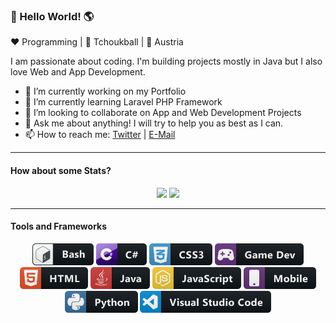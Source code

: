 ### 👋 Hello World! 🌎

❤️ Programming | 💙 Tchoukball | 💛 Austria

I am passionate about coding. I'm building projects mostly in Java but I also love Web and App Development.

- 🔭 I’m currently working on my Portfolio
- 🌱 I’m currently learning Laravel PHP Framework
- 👯 I’m looking to collaborate on App and Web Development Projects
- 💬 Ask me about anything! I will try to help you as best as I can.
- 📫 How to reach me: <a href="https://twitter.com/Flurex_Dev">Twitter</a> | <a href="mailto:larsfattinger33@gmail.com">E-Mail</a>

----

#### How about some Stats?

<p align="center">
  <img src="https://github-readme-stats.vercel.app/api?username=Flurex&show_icons=true">
  <img src="https://github-readme-stats.vercel.app/api/top-langs/?username=Flurex">
</p>

----

#### Tools and Frameworks

<p align="center">
  <img src="https://raw.githubusercontent.com/Flurex/Flurex/main/resources/bash.svg" height="35px" style="vertical-align:top margin:6px 4px" />
  <img src="https://raw.githubusercontent.com/Flurex/Flurex/main/resources/csharp.svg" height="35px" style="vertical-align:top margin:6px 4px" />
  <img src="https://raw.githubusercontent.com/Flurex/Flurex/main/resources/css3.svg" height="35px" style="vertical-align:top margin:6px 4px" />
  <img src="https://raw.githubusercontent.com/Flurex/Flurex/main/resources/gamedev.svg" height="35px" style="vertical-align:top margin:6px 4px" />
  <img src="https://raw.githubusercontent.com/Flurex/Flurex/main/resources/html.svg" height="35px" style="vertical-align:top margin:6px 4px" />
  <img src="https://raw.githubusercontent.com/Flurex/Flurex/main/resources/java.svg" height="35px" style="vertical-align:top margin:6px 4px" />
  <img src="https://raw.githubusercontent.com/Flurex/Flurex/main/resources/js.svg" height="35px" style="vertical-align:top margin:6px 4px" />
  <img src="https://raw.githubusercontent.com/Flurex/Flurex/main/resources/mobile.svg" height="35px" style="vertical-align:top margin:6px 4px" />
  <img src="https://raw.githubusercontent.com/Flurex/Flurex/main/resources/python.svg" height="35px" style="vertical-align:top margin:6px 4px" />
  <img src="https://raw.githubusercontent.com/Flurex/Flurex/main/resources/visualstudio_code.svg" height="35px" style="vertical-align:top margin:6px 4px" />
</p>
